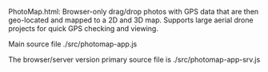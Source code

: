PhotoMap.html:
Browser-only drag/drop photos with GPS data that are then geo-located and mapped to a 2D and 3D map. Supports large aerial drone projects for quick GPS checking and viewing.

Main source file ./src/photomap-app.js

The browser/server version primary source file is ./src/photomap-app-srv.js



